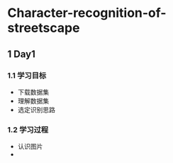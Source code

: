 # Character-recognition-of-streetscape

## 1 Day1

### 1.1 学习目标

- 下载数据集
- 理解数据集
- 选定识别思路

### 1.2 学习过程

- 认识图片
- 
